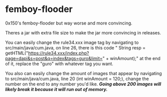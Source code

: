 # femboy-flooder
0x150's femboy-flooder but way worse and more convincing.

Theres a jar with extra file size to make the jar more convincing in releases.

You can easily change the rule34.xxx image tag by navigating to src/main/java/cum.java, on line 26, there is this code " String resp = getHTML("https://rule34.xxx/index.php?page=dapi&s=post&q=index&tags=guro&limit=" + winAmount);" at the end of it, replace the "guro" with whatever tag you want.

You also can easily change the amount of images that appear by navigating to src/main/java/cum.java, line 20 (int winAmount = 120;), change the number on the end to any number you'd like.  ***Going above 200 images will likely break it because it will run out of memory.***
